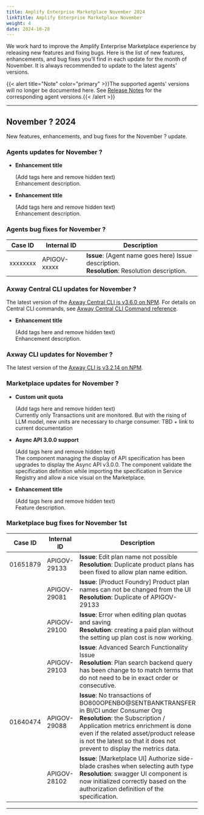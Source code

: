 ```yaml
---
title: Amplify Enterprise Marketplace November 2024
linkTitle: Amplify Enterprise Marketplace November
weight: 4
date: 2024-10-28
---
```

We work hard to improve the Amplify Enterprise Marketplace experience by releasing new features and fixing bugs. Here is the list of new features, enhancements, and bug fixes you’ll find in each update for the month of November. It is always recommended to update to the latest agents' versions.

{{< alert title="Note" color="primary" >}}The supported agents' versions will no longer be documented here. See [Release Notes](/docs/amplify_relnotes) for the corresponding agent versions.{{< /alert >}}

---

## November ? 2024

New features, enhancements, and bug fixes for the November ? update.

### Agents updates for November ?

* **Enhancement title**

    (Add tags here and remove hidden text<!--For example, PROVIDER EXPERIENCE, BACKSTAGE, ENHANCEMENT-->) <br />
    Enhancement description.

* **Enhancement title**

    (Add tags here and remove hidden text<!--For example, PROVIDER EXPERIENCE, SAAS, EMBEDDED AGENT, ENHANCEMENT-->) <br />
    Enhancement description.

<!--### Agents known issues (hidden if none)-->

### Agents bug fixes for November ?

| Case ID     | Internal ID  | Description                                       |
|-------------|--------------|---------------------------------------------------|
| xxxxxxxx    | APIGOV-xxxxx | **Issue**: (Agent name goes here) Issue description. <br />**Resolution**: Resolution description. |

### Axway Central CLI updates for November ?

The latest version of the [Axway Central CLI is v3.6.0 on NPM](https://www.npmjs.com/package/@axway/axway-central-cli/v/3.6.0). For details on Central CLI commands, see [Axway Central CLI Command reference](/docs/integrate_with_central/cli_central/cli_command_reference).

* **Enhancement title**

    (Add tags here and remove hidden text<!--For example, PROVIDER EXPERIENCE, ENHANCEMENT-->) <br />
    Enhancement description.

<!--### Axway Central CLI known issues for November ? (hidden if none)-->

<!--### Axway Central CLI bug fixes for November ?  (hidden if none)-->

### Axway CLI updates for November ?

The latest version of the [Axway CLI is v3.2.14 on NPM](https://www.npmjs.com/package/@axway/axway/v/3.2.14).

<!--### Axway CLI known issues for November ?  (hidden if none)-->

<!--### Axway CLI bug fixes for November ?  (hidden if none)-->

### Marketplace updates for November ?

* **Custom unit quota**

    (Add tags here and remove hidden text<!--For example, CONSUMER EXPERIENCE, MARKETPLACE, ENHANCEMENT-->) <br />
   Currently only Transactions unit are monitored. But with the rising of LLM model, new units are necessary to charge consumer. TBD + link to current documentation

* **Async API 3.0.0 support**

    (Add tags here and remove hidden text<!--For example, CONSUMER EXPERIENCE, MARKETPLACE, ENHANCEMENT-->) <br />
   The component managing the display of API specification has been upgrades to display the Async API v3.0.0. The component validate the specification definition while importing the specification in Service Registry and allow a nice visual on the Marketplace.

* **Enhancement title**

    (Add tags here and remove hidden text<!--For example, CONSUMER EXPERIENCE, MARKETPLACE, ENHANCEMENT-->) <br />
   Feature description.

<!--### Marketplace known issues for November ?  (hidden if none)-->

### Marketplace bug fixes for November 1st

| Case ID   | Internal ID  | Description                                       |
|-----------|--------------|---------------------------------------------------|
| 01651879 | APIGOV-29133 | **Issue**: Edit plan name not possible <br />**Resolution**: Duplicate product plans has been fixed to allow plan name edition. |
|          | APIGOV-29081 | **Issue**: [Product Foundry] Product plan names can not be changed from the UI <br />**Resolution**: Duplicate of APIGOV-29133 |
|          | APIGOV-29100 | **Issue**: Error when editing plan quotas and saving <br />**Resolution**: creating a paid plan without the setting up plan cost is now working. |
|          | APIGOV-29103 | **Issue**: Advanced Search Functionality Issue <br />**Resolution**: Plan search backend query has been change to to match terms that do not need to be in exact order or consecutive. |
| 01640474 | APIGOV-29088 | **Issue**: No transactions of BO800OPENBO@SENTBANKTRANSFER in BI/CI under Consumer Org <br />**Resolution**: the Subscription / Application metrics enrichment is done even if the related asset/product release is not the latest so that it does not prevent to display the metrics data. |
|          | APIGOV-28102 | **Issue**: [Marketplace UI] Authorize side-blade crashes when selecting auth type <br />**Resolution**: swagger UI component is now initialized correctly based on the authorization definition of the specification. |

---
